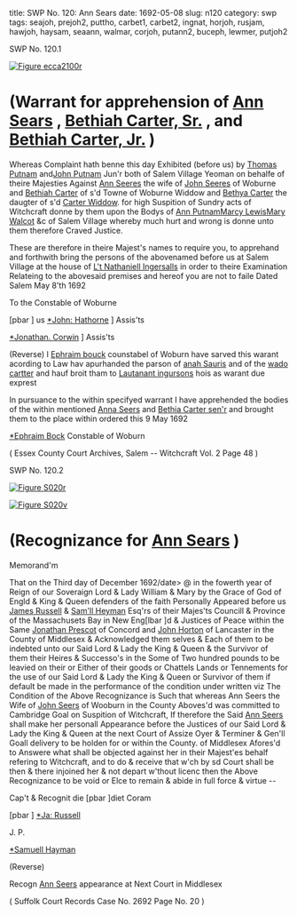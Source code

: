 title: SWP No. 120: Ann Sears
date: 1692-05-08
slug: n120
category: swp
tags: seajoh, prejoh2, puttho, carbet1, carbet2, ingnat, horjoh, rusjam, hawjoh, haysam, seaann, walmar, corjoh, putann2, buceph, lewmer, putjoh2




<div markdown class="doc" id="n120.1">

<div class="doc_id">SWP No. 120.1</div>



<span markdown class="figure">[![Figure ecca2100r](archives/ecca/thumb/ecca2100r.jpg)](archives/ecca/large/ecca2100r.jpg)</span>


# (Warrant for apprehension of [Ann Sears](/tag/seaann.html) , [Bethiah Carter, Sr.](/tag/carbet1.html) , and [Bethiah Carter, Jr.](/tag/carbet2.html) )

Whereas Complaint hath benne this day Exhibited (before us) by [Thomas Putnam](/tag/puttho.html) and[John Putnam](/tag/putjoh2.html) Jun'r both of Salem Village Yeoman on behalfe of theire Majesties Against [Ann Seeres](/tag/seaann.html) the wife of [John Seeres](/tag/seajoh.html) of Woburne and [Bethiah Carter](/tag/carbet1.html) of s'd Towne of Woburne Widdow and [Bethya Carter](/tag/carbet2.html) the daugter of s'd [Carter Widdow](/tag/carbet1.html). for high Suspition of Sundry acts of Witchcraft donne by them upon the Bodys of [Ann Putnam](/tag/putann2.html)[Marcy Lewis](/tag/lewmer.html)[Mary Walcot](/tag/walmar.html) &c of Salem Village whereby much hurt and wrong is donne unto them therefore Craved Justice.

These are therefore in theire Majest's names to require you, to apprehand and forthwith bring the persons of the abovenamed before us at Salem Village at the house of [L't Nathaniell Ingersalls](/tag/ingnat.html) in order to theire Examination Relateing to the abovesaid premises and hereof you are not to faile Dated Salem May 8'th 1692

To the Constable of Woburne 

[pbar ] us [*John: Hathorne](/tag/hawjoh.html) ] Assis'ts

[*Jonathan. Corwin](/tag/corjoh.html) ] Assis'ts

(Reverse) I [Ephraim bouck](/tag/buceph.html) counstabel of Woburn have sarved this warant acording to Law hav apurhanded the parson of [anah Sauris](/tag/seaann.html) and of the [wado cartter](/tag/carbet1.html) and hauf broit tham to [Lautanant ingursons](/tag/ingnat.html) hois as warant due exprest

In pursuance to the within specifyed warrant I have apprehended the bodies of the within mentioned [Anna Seers](/tag/seaann.html) and [Bethia Carter sen'r](/tag/carbet1.html) and brought them to the place within ordered this 9 May 1692 

[*Ephraim Bock](/tag/buceph.html) Constable of Woburn

( Essex County Court Archives, Salem -- Witchcraft Vol. 2 Page 48 )


</div>



<div markdown class="doc" id="n120.2">

<div class="doc_id">SWP No. 120.2</div>



<span markdown class="figure">[![Figure S020r](archives/Suffolk/small/S020A.jpg)](archives/Suffolk/large/S020A.jpg)</span>



<span markdown class="figure">[![Figure S020v](archives/Suffolk/small/S020B.jpg)](archives/Suffolk/large/S020B.jpg)</span>


# (Recognizance for [Ann Sears](/tag/seaann.html) )

Memorand'm

That on the Third day of December 1692/date> @ in the fowerth year of Reign of our Soveraign Lord & Lady William & Mary by the Grace of God of Engld & King & Queen defenders of the faith Personally Appeared before us [James Russell](/tag/rusjam.html) & [Sam'll Heyman](/tag/haysam.html) Esq'rs of their Majes'ts Councill & Province of the Massachusets Bay in New Eng[lbar ]d & Justices of Peace within the Same [Jonathan Prescot](/tag/prejoh2.html) of Concord and [John Horton](/tag/horjoh.html) of Lancaster in the County of Middlesex & Acknowledged them selves & Each of them to be indebted unto our Said Lord & Lady the King & Queen & the Survivor of them their Heires & Successo's in the Some of Two hundred pounds to be leavied on their or Either of their goods or Chattels Lands or Tennements for the use of our Said Lord & Lady the King & Queen or Survivor of them if default be made in the performance of the condition under written viz The Condition of the Above Recognizance is Such that whereas Ann Seers the Wife of [John Seers](/tag/seajoh.html) of Wooburn in the County Aboves'd was committed to Cambridge Goal on Suspition of Witchcraft, If therefore the Said [Ann Seers](/tag/seaann.html) shall make her personall Appearance before the Justices of our Said Lord & Lady the King & Queen at the next Court of Assize Oyer & Terminer & Gen'll Goall delivery to be holden for or within the County. of Middlesex Afores'd to Answere what shall be objected against her in their Majest'es behalf refering to Witchcraft, and to do & receive that w'ch by sd Court shall be then & there injoined her & not depart w'thout licenc then the Above Recognizance to be void or Elce to remain & abide in full force & virtue --

Cap't & Recognit die [pbar ]diet Coram 

[pbar ] [*Ja: Russell](/tag/rusjam.html)

J. P. 

[*Samuell Hayman](/tag/haysam.html)

(Reverse) 

Recogn [Ann Seers](/tag/seaann.html) appearance at Next Court in Middlesex

( Suffolk Court Records Case No. 2692 Page No. 20 )


</div>

